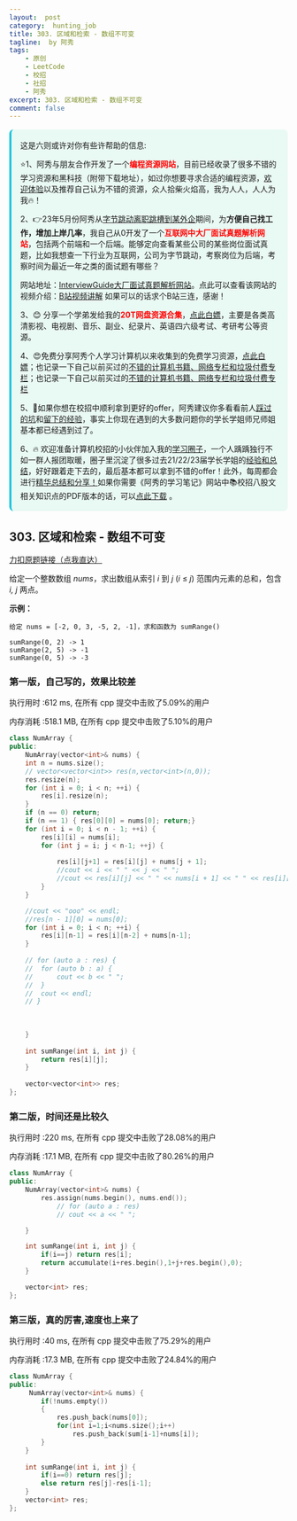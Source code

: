 ```yaml
---
layout:  post
category:  hunting_job
title: 303. 区域和检索 - 数组不可变
tagline:  by 阿秀
tags:
    - 原创
    - LeetCode
    - 校招
    - 社招
    - 阿秀
excerpt: 303. 区域和检索 - 数组不可变
comment: false
---
```






<div style="border-color: #24C6DC;
            background-color: #e9f9f3;         
            margin: 1rem 0;
        padding: .25rem 1rem;
        border-left-width: .3rem;
        border-left-style: solid;
        border-radius: .5rem;
        color: inherit;">
  <p>这是六则或许对你有些许帮助的信息:</p>
<p>⭐️1、阿秀与朋友合作开发了一个<span style="font-weight:bold;color:red">编程资源网站</span>，目前已经收录了很多不错的学习资源和黑科技（附带下载地址），如过你想要寻求合适的编程资源，<a href="https://tools.interviewguide.cn/home" style="text-decoration: underline" target="_blank">欢迎体验</a>以及推荐自己认为不错的资源，众人拾柴火焰高，我为人人，人人为我🔥！</p>  <p>2、👉23年5月份阿秀从<a style="text-decoration: underline" href="https://mp.weixin.qq.com/s/zKItpGwIkHKK4g2aOlL2rA" target="_blank">字节跳动离职跳槽到某外企</a>期间，为<span style="font-weight:bold">方便自己找工作，增加上岸几率</span>，我自己从0开发了一个<span style="font-weight:bold;color:red">互联网中大厂面试真题解析网站</span>，包括两个前端和一个后端。能够定向查看某些公司的某些岗位面试真题，比如我想查一下行业为互联网，公司为字节跳动，考察岗位为后端，考察时间为最近一年之类的面试题有哪些？
<div align="center">
</div>网站地址：<a style="text-decoration: underline" href="https://top.interviewguide.cn/" target="_blank">InterviewGuide大厂面试真题解析网站</a>。点此可以查看该网站的视频介绍：<a style="text-decoration: underline" href="https://www.bilibili.com/video/BV1f94y1C7BL" target="_blank">B站视频讲解</a>   如果可以的话求个B站三连，感谢！
  </p>3、😊
    分享一个学弟发给我的<span style="font-weight:bold;color:red">20T网盘资源合集</span>，<a style="text-decoration: underline" href="https://docs.qq.com/sheet/DY3VPVklVaFFMcUZ4?tab=9h5afr" target="_blank">点此白嫖</a>，主要是各类高清影视、电视剧、音乐、副业、纪录片、英语四六级考试、考研考公等资源。
  </p>
  <p>4、😍免费分享阿秀个人学习计算机以来收集到的免费学习资源，<a style="text-decoration: underline" href="/notes/07-resources/01-free/01-introduce.html" target="_blank">点此白嫖</a>；也记录一下自己以前买过的<a style="text-decoration: underline" href="/notes/07-resources/02-precious.html" target="_blank">不错的计算机书籍、网络专栏和垃圾付费专栏</a>；也记录一下自己以前买过的<a style="text-decoration: underline" href="/notes/07-resources/02-precious.html" target="_blank">不错的计算机书籍、网络专栏和垃圾付费专栏</a>
  </p>
  <p>5、🚀如果你想在校招中顺利拿到更好的offer，阿秀建议你多看看前人<a style="text-decoration: underline" href="https://www.yuque.com/tuobaaxiu/httmmc/npg1k81zeq4wfpyz" target="_blank">踩过的坑</a>和<a style="text-decoration: underline"  target="_blank" href="https://www.yuque.com/tuobaaxiu/httmmc/gge9ppd0mbu2d3dp">留下的经验</a>，事实上你现在遇到的大多数问题你的学长学姐师兄师姐基本都已经遇到过了。
  </p>
  <p>6、🔥 欢迎准备计算机校招的小伙伴加入我的<a  style="text-decoration: underline" href="https://www.yuque.com/tuobaaxiu/httmmc/xg0otqvc17wfx4u9" target="_blank">学习圈子</a>，一个人踽踽独行不如一群人报团取暖，圈子里沉淀了很多过去21/22/23届学长学姐的<a  style="text-decoration: underline" href="https://www.yuque.com/tuobaaxiu/httmmc/gge9ppd0mbu2d3dp" target="_blank">经验和总结</a>，好好跟着走下去的，最后基本都可以拿到不错的offer！此外，每周都会进行<a  style="text-decoration: underline" href="https://www.yuque.com/tuobaaxiu/httmmc/npg1k81zeq4wfpyz" target="_blank">精华总结和分享！</a>如果你需要《阿秀的学习笔记》网站中📚︎校招八股文相关知识点的PDF版本的话，可以<a style="text-decoration: underline" href="https://www.yuque.com/tuobaaxiu/httmmc/qs0yn66apvkzw0ps" target="_blank">点此下载</a> 。</p>   </div>




## 303. 区域和检索 - 数组不可变

[力扣原题链接（点我直达）](https://leetcode-cn.com/problems/range-sum-query-immutable/)

给定一个整数数组  *nums*，求出数组从索引 *i* 到 *j*  (*i* ≤ *j*) 范围内元素的总和，包含 *i,  j* 两点。

**示例：**

```
给定 nums = [-2, 0, 3, -5, 2, -1]，求和函数为 sumRange()

sumRange(0, 2) -> 1
sumRange(2, 5) -> -1
sumRange(0, 5) -> -3
```



### 第一版，自己写的，效果比较差

执行用时 :612 ms, 在所有 cpp 提交中击败了5.09%的用户

内存消耗 :518.1 MB, 在所有 cpp 提交中击败了5.10%的用户

```c++
class NumArray {
public:
    NumArray(vector<int>& nums) {
    int n = nums.size();
	// vector<vector<int>> res(n,vector<int>(n,0));
    res.resize(n);
	for (int i = 0; i < n; ++i) {
		res[i].resize(n);
	}
	if (n == 0) return;
    if (n == 1) { res[0][0] = nums[0]; return;}
	for (int i = 0; i < n - 1; ++i) {
		res[i][i] = nums[i];
		for (int j = i; j < n-1; ++j) {
			
			res[i][j+1] = res[i][j] + nums[j + 1];
			//cout << i << " " << j << " ";
			//cout << res[i][j] << " " << nums[i + 1] << " " << res[i][j+1] << endl;
		}
	}

	//cout << "ooo" << endl;
	//res[n - 1][0] = nums[0];
	for (int i = 0; i < n; ++i) {
		res[i][n-1] = res[i][n-2] + nums[n-1];
	}
        
	// for (auto a : res) {
	// 	for (auto b : a) {
	// 		cout << b << " ";
	// 	}
	// 	cout << endl;
	// }
        
        
        
    }
    
    int sumRange(int i, int j) {
        return res[i][j];
    }
    
    vector<vector<int>> res;
};
```





### 第二版，时间还是比较久

执行用时 :220 ms, 在所有 cpp 提交中击败了28.08%的用户

内存消耗 :17.1 MB, 在所有 cpp 提交中击败了80.26%的用户

```c++
class NumArray {
public:
	NumArray(vector<int>& nums) {
		res.assign(nums.begin(), nums.end());
			// for (auto a : res)
			// cout << a << " ";

	}

	int sumRange(int i, int j) {
        if(i==j) return res[i];
		return accumulate(i+res.begin(),1+j+res.begin(),0);
	}

	vector<int> res;
};
```





### 第三版，真的厉害,速度也上来了

执行用时 :40 ms, 在所有 cpp 提交中击败了75.29%的用户

内存消耗 :17.3 MB, 在所有 cpp 提交中击败了24.84%的用户



```c++
class NumArray {
public:
	 NumArray(vector<int>& nums) {
        if(!nums.empty())
        {
            res.push_back(nums[0]);
            for(int i=1;i<nums.size();i++)
                res.push_back(sum[i-1]+nums[i]);
        }
    }
    
    int sumRange(int i, int j) {
        if(i==0) return res[j];
        else return res[j]-res[i-1];
    }
	vector<int> res;
};
```

<p id="最佳买卖股票时机含冷冻期"></p>






